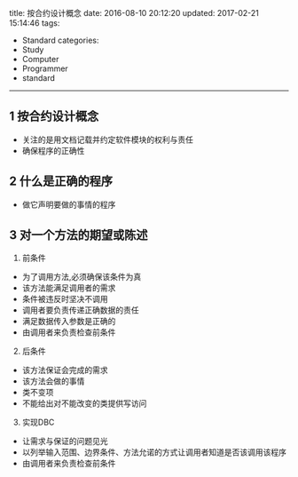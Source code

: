 title: 按合约设计概念
date: 2016-08-10 20:12:20
updated: 2017-02-21 15:14:46
tags:
- Standard
categories:
- Study
- Computer
- Programmer
- standard
---

## 1 按合约设计概念

- 关注的是用文档记载并约定软件模块的权利与责任
- 确保程序的正确性
## 2 什么是正确的程序

- 做它声明要做的事情的程序

## 3 对一个方法的期望或陈述

1. 前条件
- 为了调用方法,必须确保该条件为真
- 该方法能满足调用者的需求
- 条件被违反时坚决不调用
- 调用者要负责传递正确数据的责任
- 满足数据传入参数是正确的
- 由调用者来负责检查前条件

2. 后条件
- 该方法保证会完成的需求
- 该方法会做的事情
- 类不变项
- 不能给出对不能改变的类提供写访问

3. 实现DBC
- 让需求与保证的问题见光
- 以列举输入范围、边界条件、方法允诺的方式让调用者知道是否该调用该程序
- 由调用者来负责检查前条件